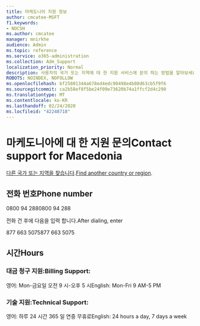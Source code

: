 ```yaml
---
title: 마케도니아 지원 정보
author: cmcatee-MSFT
f1.keywords:
- NOCSH
ms.author: cmcatee
manager: mnirkhe
audience: Admin
ms.topic: reference
ms.service: o365-administration
ms.collection: Adm_Support
localization_priority: Normal
description: 사용자의 국가 또는 지역에 대 한 지원 서비스에 문의 하는 방법을 알아보세요.
ROBOTS: NOINDEX, NOFOLLOW
ms.openlocfilehash: bf25801344a678ed4edc90498e4b08d63cb5f9f6
ms.sourcegitcommit: ca2b58ef8f5be24f09e73620b74a1ffcf2d4c290
ms.translationtype: MT
ms.contentlocale: ko-KR
ms.lasthandoff: 02/24/2020
ms.locfileid: "42248718"
---
```

# <a name="contact-support-for-macedonia"></a><span data-ttu-id="01896-103">마케도니아에 대 한 지원 문의</span><span class="sxs-lookup"><span data-stu-id="01896-103">Contact support for Macedonia</span></span>

<span data-ttu-id="01896-104">[다른 국가 또는 지역을 찾습니다](../contact-support-for-business-products.md).</span><span class="sxs-lookup"><span data-stu-id="01896-104">[Find another country or region](../contact-support-for-business-products.md).</span></span>

## <a name="phone-number"></a><span data-ttu-id="01896-105">전화 번호</span><span class="sxs-lookup"><span data-stu-id="01896-105">Phone number</span></span>
<span data-ttu-id="01896-106">0800 94 288</span><span class="sxs-lookup"><span data-stu-id="01896-106">0800 94 288</span></span>

<span data-ttu-id="01896-107">전화 건 후에 다음을 입력 합니다.</span><span class="sxs-lookup"><span data-stu-id="01896-107">After dialing, enter</span></span>

<span data-ttu-id="01896-108">877 663 5075</span><span class="sxs-lookup"><span data-stu-id="01896-108">877 663 5075</span></span>

## <a name="hours"></a><span data-ttu-id="01896-109">시간</span><span class="sxs-lookup"><span data-stu-id="01896-109">Hours</span></span>
### <a name="billing-support"></a><span data-ttu-id="01896-110">대금 청구 지원:</span><span class="sxs-lookup"><span data-stu-id="01896-110">Billing Support:</span></span>

<span data-ttu-id="01896-111">영어: Mon-금요일 오전 9 시-오후 5 시</span><span class="sxs-lookup"><span data-stu-id="01896-111">English: Mon-Fri 9 AM-5 PM</span></span>

### <a name="technical-support"></a><span data-ttu-id="01896-112">기술 지원:</span><span class="sxs-lookup"><span data-stu-id="01896-112">Technical Support:</span></span>

<span data-ttu-id="01896-113">영어: 하루 24 시간 365 일 연중 무휴로</span><span class="sxs-lookup"><span data-stu-id="01896-113">English: 24 hours a day, 7 days a week</span></span>